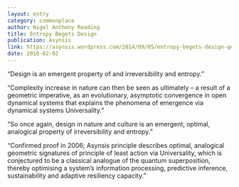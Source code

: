 ```yaml
---
layout: entry
category: commonplace
author: Nigel Anthony Reading
title: Entropy Begets Design
publication: Asynsis
link: https://asynsis.wordpress.com/2014/09/05/entropy-begets-design-qed-2/
date: 2016-02-02
---
```


“Design is an emergent property of and irreversibility and entropy.”

“Complexity increase in nature can then be seen as ultimately – a result of a geometric imperative, as an evolutionary, asymptotic convergence in open dynamical systems that explains the phenomena of emergence via dynamical systems Universality.”

“So once again, design in nature and culture is an emergent, optimal, analogical property of irreversibility and entropy.”

“Confirmed proof in 2006; Asynsis principle describes optimal, analogical geometric signatures of principle of least action via Universality, which is conjectured to be a classical analogue of the quantum superposition, thereby optimising a system’s information processing, predictive inference, sustainability and adaptive resiliency capacity.”

